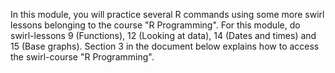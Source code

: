 In this module, you will practice several R commands using some more swirl lessons belonging to the course "R Programming". For this module, do swirl-lessons 9 (Functions), 12 (Looking at data), 14 (Dates and times) and 15 (Base graphs). Section 3 in the document below explains how to access the swirl-course "R Programming".
